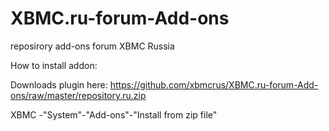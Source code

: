 # XBMC.ru-forum-Add-ons
reposirory add-ons forum XBMC Russia

How to install addon:

Downloads plugin here: https://github.com/xbmcrus/XBMC.ru-forum-Add-ons/raw/master/repository.ru.zip

XBMC -"System"-"Add-ons"-"Install from zip file"
